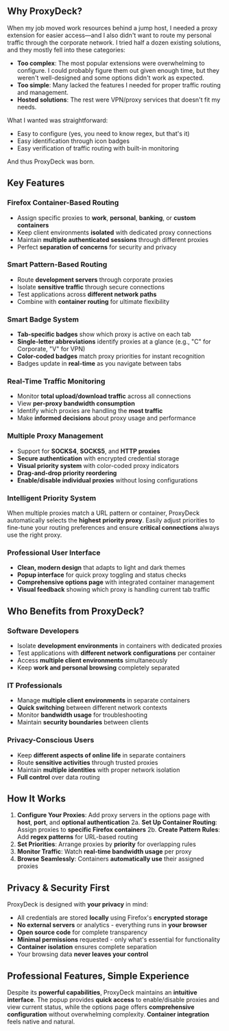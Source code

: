 ## **Why ProxyDeck?**

When my job moved work resources behind a jump host, I needed a proxy extension for easier access—and I also didn't want to route my personal traffic through the corporate network. I tried half a dozen existing solutions, and they mostly fell into these categories:

- **Too complex**: The most popular extensions were overwhelming to configure. I could probably figure them out given enough time, but they weren't well-designed and some options didn't work as expected.
- **Too simple**: Many lacked the features I needed for proper traffic routing and management.
- **Hosted solutions**: The rest were VPN/proxy services that doesn't fit my needs.

What I wanted was straightforward:
- Easy to configure (yes, you need to know regex, but that's it)
- Easy identification through icon badges
- Easy verification of traffic routing with built-in monitoring

And thus ProxyDeck was born.

## **Key Features**

### **Firefox Container-Based Routing**
* Assign specific proxies to **work**, **personal**, **banking**, or **custom containers**
* Keep client environments **isolated** with dedicated proxy connections
* Maintain **multiple authenticated sessions** through different proxies
* Perfect **separation of concerns** for security and privacy

### **Smart Pattern-Based Routing**
* Route **development servers** through corporate proxies
* Isolate **sensitive traffic** through secure connections
* Test applications across **different network paths**
* Combine with **container routing** for ultimate flexibility

### **Smart Badge System**
* **Tab-specific badges** show which proxy is active on each tab
* **Single-letter abbreviations** identify proxies at a glance (e.g., "C" for Corporate, "V" for VPN)
* **Color-coded badges** match proxy priorities for instant recognition
* Badges update in **real-time** as you navigate between tabs

### **Real-Time Traffic Monitoring**
* Monitor **total upload/download traffic** across all connections
* View **per-proxy bandwidth consumption**
* Identify which proxies are handling the **most traffic**
* Make **informed decisions** about proxy usage and performance

### **Multiple Proxy Management**
* Support for **SOCKS4**, **SOCKS5**, and **HTTP proxies**
* **Secure authentication** with encrypted credential storage
* **Visual priority system** with color-coded proxy indicators
* **Drag-and-drop priority reordering**
* **Enable/disable individual proxies** without losing configurations

### **Intelligent Priority System**
When multiple proxies match a URL pattern or container, ProxyDeck automatically selects the **highest priority proxy**. Easily adjust priorities to fine-tune your routing preferences and ensure **critical connections** always use the right proxy.

### **Professional User Interface**
* **Clean, modern design** that adapts to light and dark themes
* **Popup interface** for quick proxy toggling and status checks
* **Comprehensive options page** with integrated container management
* **Visual feedback** showing which proxy is handling current tab traffic

## **Who Benefits from ProxyDeck?**

### **Software Developers**
* Isolate **development environments** in containers with dedicated proxies
* Test applications with **different network configurations** per container
* Access **multiple client environments** simultaneously
* Keep **work and personal browsing** completely separated

### **IT Professionals**
* Manage **multiple client environments** in separate containers
* **Quick switching** between different network contexts
* Monitor **bandwidth usage** for troubleshooting
* Maintain **security boundaries** between clients

### **Privacy-Conscious Users**
* Keep **different aspects of online life** in separate containers
* Route **sensitive activities** through trusted proxies
* Maintain **multiple identities** with proper network isolation
* **Full control** over data routing

## **How It Works**

1. **Configure Your Proxies**: Add proxy servers in the options page with **host**, **port**, and **optional authentication**
2a. **Set Up Container Routing**: Assign proxies to **specific Firefox containers**
2b. **Create Pattern Rules**: Add **regex patterns** for URL-based routing
3. **Set Priorities**: Arrange proxies by **priority** for overlapping rules
4. **Monitor Traffic**: Watch **real-time bandwidth usage** per proxy
5. **Browse Seamlessly**: Containers **automatically use** their assigned proxies

## **Privacy & Security First**

ProxyDeck is designed with **your privacy** in mind:

* All credentials are stored **locally** using Firefox's **encrypted storage**
* **No external servers** or analytics - everything runs in **your browser**
* **Open source code** for complete transparency
* **Minimal permissions** requested - only what's essential for functionality
* **Container isolation** ensures complete separation
* Your browsing data **never leaves your control**

## **Professional Features, Simple Experience**

Despite its **powerful capabilities**, ProxyDeck maintains an **intuitive interface**. The popup provides **quick access** to enable/disable proxies and view current status, while the options page offers **comprehensive configuration** without overwhelming complexity. **Container integration** feels native and natural.